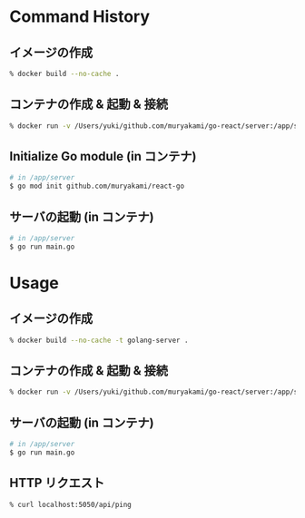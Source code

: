 # Command History

## イメージの作成
``` sh
% docker build --no-cache .
```

## コンテナの作成 & 起動 & 接続
``` sh
% docker run -v /Users/yuki/github.com/muryakami/go-react/server:/app/server -p 5050:8080 -it [IMAGE] bash
```

## Initialize Go module (in コンテナ)
``` sh
# in /app/server
$ go mod init github.com/muryakami/react-go
```

## サーバの起動 (in コンテナ)
``` sh
# in /app/server
$ go run main.go
```

# Usage

## イメージの作成
``` sh
% docker build --no-cache -t golang-server .
```

## コンテナの作成 & 起動 & 接続
``` sh
% docker run -v /Users/yuki/github.com/muryakami/go-react/server:/app/server -p 5050:8080 -it golang-server bash
```

## サーバの起動 (in コンテナ)
``` sh
# in /app/server
$ go run main.go
```

## HTTP リクエスト
```
% curl localhost:5050/api/ping
```
